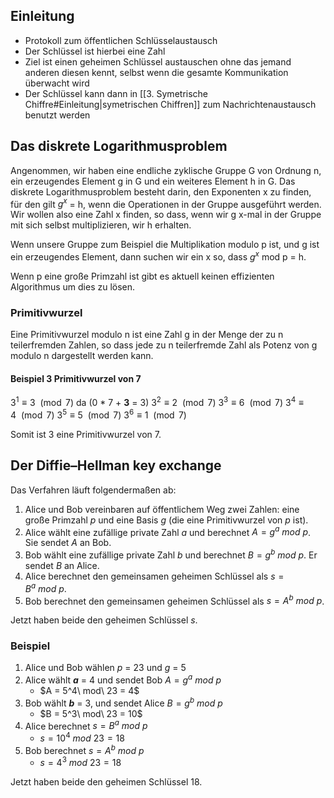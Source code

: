 ## Einleitung

- Protokoll zum öffentlichen Schlüsselaustausch
- Der Schlüssel ist hierbei eine Zahl
- Ziel ist einen geheimen Schlüssel austauschen ohne das jemand anderen diesen kennt, selbst wenn die gesamte Kommunikation überwacht wird
- Der Schlüssel kann dann in [[3. Symetrische Chiffre#Einleitung|symetrischen Chiffren]] zum Nachrichtenaustausch benutzt werden
## Das diskrete Logarithmusproblem

Angenommen, wir haben eine endliche zyklische Gruppe G von Ordnung n, ein erzeugendes Element g in G und ein weiteres Element h in G. Das diskrete Logarithmusproblem besteht darin, den Exponenten x zu finden, für den gilt $g^x$ = h, wenn die Operationen in der Gruppe ausgeführt werden. Wir wollen also eine Zahl x finden, so dass, wenn wir g x-mal in der Gruppe mit sich selbst multiplizieren, wir h erhalten.

Wenn unsere Gruppe zum Beispiel die Multiplikation modulo p ist, und g ist ein erzeugendes Element, dann suchen wir ein x so, dass $g^x$ mod p = h.

Wenn p eine große Primzahl ist gibt es aktuell keinen effizienten Algorithmus um dies zu lösen.
### Primitivwurzel

Eine Primitivwurzel modulo n ist eine Zahl g in der Menge der zu n teilerfremden Zahlen, so dass jede zu n teilerfremde Zahl als Potenz von g modulo n dargestellt werden kann.
#### Beispiel 3 Primitivwurzel von 7

$3^{1}\equiv 3\ {\pmod 7}$ da (0 * 7 + **3** = 3)
$3^{2}\equiv 2\ {\pmod 7}$
$3^{3}\equiv 6\ {\pmod 7}$
$3^{4}\equiv 4\ {\pmod 7}$
$3^{5}\equiv 5\ {\pmod 7}$
$3^{6}\equiv 1\ {\pmod 7}$

Somit ist 3 eine Primitivwurzel von 7.
## Der Diffie–Hellman key exchange

Das Verfahren läuft folgendermaßen ab:

1. Alice und Bob vereinbaren auf öffentlichem Weg zwei Zahlen: eine große Primzahl $p$ und eine Basis $g$ (die eine Primitivwurzel von $p$ ist).
2. Alice wählt eine zufällige private Zahl $a$ und berechnet $A = g^a\ mod\ p$. Sie sendet $A$ an Bob.
3. Bob wählt eine zufällige private Zahl $b$ und berechnet $B = g^b\ mod\ p$. Er sendet $B$ an Alice.
4. Alice berechnet den gemeinsamen geheimen Schlüssel als $s = B^a\ mod\ p$.
5. Bob berechnet den gemeinsamen geheimen Schlüssel als $s = A^b\ mod\ p$.

Jetzt haben beide den geheimen Schlüssel $s$.
### Beispiel

1. Alice und Bob wählen _p_ = 23 und _g_ = 5
2. Alice wählt _**a**_ = 4 und sendet Bob $A = g^a\ mod\ p$
    - $A = 5^4\ mod\ 23 = 4$
3. Bob wählt _**b**_ = 3, und sendet Alice $B = g^b\ mod\ p$
    - $B = 5^3\ mod\ 23 = 10$
4. Alice berechnet $s = B^a\ mod\ p$
    - $s = 10^4\ mod\ 23 = 18$
5. Bob berechnet $s = A^b\ mod\ p$
    - $s = 4^3\ mod\ 23 = 18$

Jetzt haben beide den geheimen Schlüssel $18$.